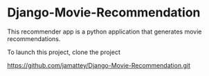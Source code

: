 # Django-Movie-Recommendation

This recommender app is a python application that generates movie recommendations.

To launch this project, clone the project

  https://github.com/jamattey/Django-Movie-Recommendation.git
  


      
